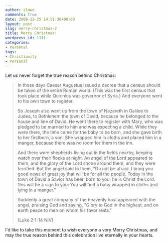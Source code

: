 ```yaml
---
author: slowe
comments: true
date: 2008-12-25 14:51:30+00:00
layout: post
slug: merry-christmas-2
title: Merry Christmas!
wordpress_id: 1111
categories:
- Personal
tags:
- Christianity
- Personal
---
```


Let us never forget the true reason behind Christmas:

>In those days Caesar Augustus issued a decree that a census should be taken of the entire Roman world. (This was the first census that took place while Quirinius was governor of Syria.) And everyone went to his own town to register.  
>
>So Joseph also went up from the town of Nazareth in Galilee to Judea, to Bethlehem the town of David, because he belonged to the house and line of David. He went there to register with Mary, who was pledged to be married to him and was expecting a child. While they were there, the time came for the baby to be born, and she gave birth to her firstborn, a son. She wrapped him in cloths and placed him in a manger, because there was no room for them in the inn.  
>
>And there were shepherds living out in the fields nearby, keeping watch over their flocks at night. An angel of the Lord appeared to them, and the glory of the Lord shone around them, and they were terrified. But the angel said to them, "Do not be afraid. I bring you good news of great joy that will be for all the people. Today in the town of David a Savior has been born to you; he is Christ the Lord. 1his will be a sign to you: You will find a baby wrapped in cloths and lying in a manger."  
>
>Suddenly a great company of the heavenly host appeared with the angel, praising God and saying, "Glory to God in the highest, and on earth peace to men on whom his favor rests."
>
>(Luke 2:1-14 NIV)

I'd like to take this moment to wish everyone a very Merry Christmas, and may the true reason behind this celebration live eternally in your hearts.
